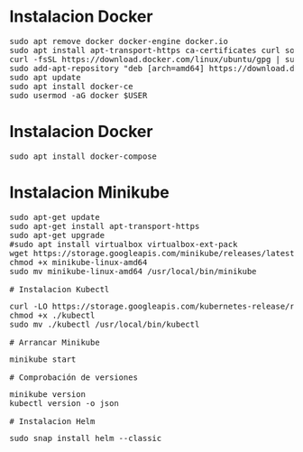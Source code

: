 # Instalacion Docker
<pre>
sudo apt remove docker docker-engine docker.io
sudo apt install apt-transport-https ca-certificates curl software-properties-common gnupg
curl -fsSL https://download.docker.com/linux/ubuntu/gpg | sudo apt-key add -
sudo add-apt-repository "deb [arch=amd64] https://download.docker.com/linux/ubuntu $(lsb_release -cs) stable"
sudo apt update
sudo apt install docker-ce
sudo usermod -aG docker $USER
</pre>
# Instalacion Docker
<pre>
sudo apt install docker-compose
</pre>
# Instalacion Minikube
<pre>
sudo apt-get update
sudo apt-get install apt-transport-https
sudo apt-get upgrade
#sudo apt install virtualbox virtualbox-ext-pack
wget https://storage.googleapis.com/minikube/releases/latest/minikube-linux-amd64
chmod +x minikube-linux-amd64
sudo mv minikube-linux-amd64 /usr/local/bin/minikube
</re>
# Instalacion Kubectl
<pre>
curl -LO https://storage.googleapis.com/kubernetes-release/release/`curl -s https://storage.googleapis.com/kubernetes-release/release/stable.txt`/bin/linux/amd64/kubectl
chmod +x ./kubectl
sudo mv ./kubectl /usr/local/bin/kubectl
</re>
# Arrancar Minikube
<pre>
minikube start
</re>
# Comprobación de versiones
<pre>
minikube version
kubectl version -o json 
</re>
# Instalacion Helm
<pre>
sudo snap install helm --classic
</pre>
